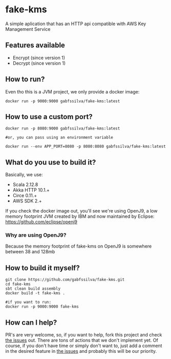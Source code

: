 # fake-kms

A simple aplication that has an HTTP api compatible with AWS Key Management Service

## Features available

- Encrypt (since version 1)
- Decrypt (since version 1)

## How to run?

Even tho this is a JVM project, we only provide a docker image:

```
docker run -p 9000:9000 gabfssilva/fake-kms:latest
```

## How to use a custom port?

```
docker run -p 8080:9000 gabfssilva/fake-kms:latest

#or, you can pass using an environment variable

docker run --env APP_PORT=8080 -p 8080:8080 gabfssilva/fake-kms:latest
```

## What do you use to build it?

Basically, we use:

- Scala 2.12.8
- Akka HTTP 10.1.+
- Circe 0.11.+
- AWS SDK 2.+

If you check the docker image out, you'll see we're using OpenJ9, a low memory footprint JVM created by IBM and now maintained by Eclipse: https://github.com/eclipse/openj9
 
### Why are using OpenJ9?

Because the memory footprint of fake-kms on OpenJ9 is somewhere between 38 and 128mb

## How to build it myself?

```
git clone https://github.com/gabfssilva/fake-kms.git
cd fake-kms
sbt clean build assembly
docker build -t fake-kms .

#if you want to run:
docker run -p 9000:9000 fake-kms
```

## How can I help?

PR's are very welcome, so, if you want to help, fork this project and check [the issues](https://github.com/gabfssilva/fake-kms/issues) out. There are tons of actions that we don't implement yet.
Of course, if you don't have time or simply don't want to, just add a comment in the desired feature in [the issues](https://github.com/gabfssilva/fake-kms/issues) and probably this will be our priority.
